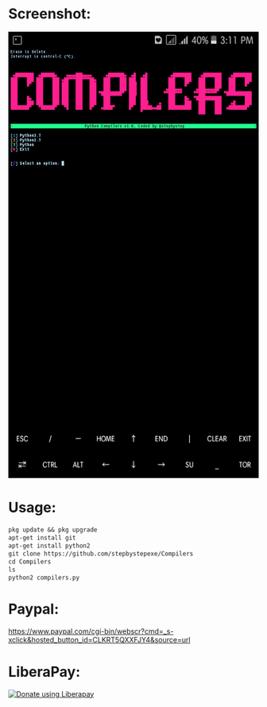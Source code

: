 # Screenshot:
![](./Screenshoot.png)
# Usage:
```
pkg update && pkg upgrade
apt-get install git
apt-get install python2
git clone https://github.com/stepbystepexe/Compilers
cd Compilers
ls
python2 compilers.py
```
# Paypal:
https://www.paypal.com/cgi-bin/webscr?cmd=_s-xclick&hosted_button_id=CLKRT5QXXFJY4&source=url
# LiberaPay:
<noscript><a href="https://liberapay.com/stepbystepexe/donate"><img alt="Donate using Liberapay" src="https://liberapay.com/assets/widgets/donate.svg"></a></noscript>
